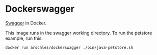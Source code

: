 # Dockerswagger

[Swagger](https://swagger.io) in Docker.

This image runs in the swagger working directory. To run the petstore example,
run this:

```bash
docker run arschles/dockerswagger ./bin/java-petstore.sh
```

